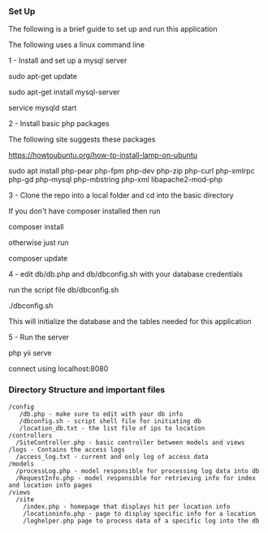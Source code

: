 ### Set Up

The following is a brief guide to set up and run this application

The following uses a linux command line

1 -  Install and set up a mysql server

sudo apt-get update

sudo apt-get install mysql-server

 service mysqld start
 
2 -  Install basic php packages

The following site suggests these packages

https://howtoubuntu.org/how-to-install-lamp-on-ubuntu

sudo apt install php-pear php-fpm php-dev php-zip php-curl php-xmlrpc php-gd php-mysql php-mbstring php-xml libapache2-mod-php

3 - Clone the repo into a local folder and cd into the basic directory

If you don't have composer installed then run

composer install

otherwise just run

composer update

4 - edit db/db.php and db/dbconfig.sh with your database credentials

run the script file db/dbconfig.sh 

./dbconfig.sh

This will initialize the database and the tables needed for this application

5 -  Run the server

php yii serve

connect using localhost:8080

### Directory Structure and important files

    /config
       /db.php - make sure to edit with your db info
       /dbconfig.sh - script shell file for initiating db
       /location_db.txt - the list file of ips to location 
    /controllers
      /SiteController.php - basic controller between models and views
    /logs - Contains the access logs
      /access_log.txt - current and only log of access data
    /models
      /processLog.php - model responsible for processing log data into db
      /RequestInfo.php - model responsible for retrieving info for index and location info pages 
    /views
      /site
        /index.php - homepage that displays hit per location info
        /locationinfo.php - page to display specific info for a location
        /loghelper.php page to process data of a specific log into the db

